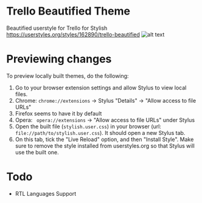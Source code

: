 # Trello Beautified Theme
Beautified userstyle for Trello for Stylish https://userstyles.org/styles/162890/trello-beautified
 ![alt text](https://raw.githubusercontent.com/sirpooya/Trello-Beautified/master/Screenshot.png)
 # Previewing changes
 To preview locally built themes, do the following:
 1. Go to your browser extension settings and allow Stylus to view local files.
   1. Chrome: `chrome://extensions` -> Stylus "Details" -> "Allow access to file URLs"
   2. Firefox seems to have it by default
   3. Opera: ` opera://extensions` -> "Allow access to file URLs" under Stylus
2. Open the built file (`stylish.user.css`) in your browser (url: `file://path/to/stylish.user.css`). It should open a new Stylus tab.
3. On this tab, tick the "Live Reload" option, and then "Install Style". Make sure to remove the style installed from userstyles.org so that Stylus will use the built one.
 # Todo
  - RTL Languages Support
